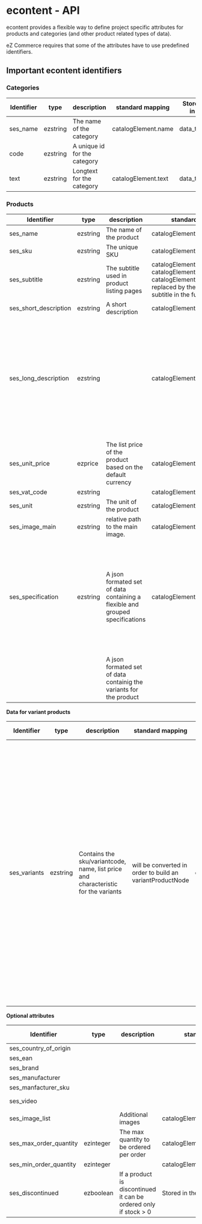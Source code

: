 # econtent - API

econtent provides a flexible way to define project specific attributes for products and categories (and other product related types of data).

eZ Commerce requires that some of the attributes have to use predefined identifiers.

## Important econtent identifiers

### Categories

|Identifier|type|description|standard mapping|Stored in|Example data|
|--- |--- |--- |--- |--- |--- |
|ses_name|ezstring|The name of the category|catalogElement.name|data_text|Kitchenware|
|code|ezstring|A unique id for the category|||01-0998|
|text|ezstring|Longtext for the category|catalogElement.text|data_text|Our famous kitchenware ...|

### Products

|Identifier|type|description|standard mapping|Stored in|Example data|
|--- |--- |--- |--- |--- |--- |
|ses_name|ezstring|The name of the product|catalogElement.name|data_text|Blender|
|ses_sku|ezstring|The unique SKU|catalogElement.sku|data_text|HR2095/92|
|ses_subtitle|ezstring|The subtitle used in product listing pages|catalogElement.text and catalogElement.subtitle</br>catalogElement.text will be replaced by the new attribute subtitle in the future|data_text|Philips Avance Collection HR2095/92 blender 2 L Tabletop blender Black 700 W|
|ses_short_description|ezstring|A short description|catalogElement.shortDescription|data_text|700 W, 2 L|
|ses_long_description|ezstring||catalogElement.longDescription|data_text|<b>Make perfect smoothies and crush ice instantly</b><br>- Unique off-center jar design to mix ingredients efficiently<br>- Powerful 700 W motor<br>- Max 2 L (with food 1.5 L) high quality glass jar<br>- ProBlend 6 star blade for blending and cutting effectively<br><b>Choose the exact speed you need</b><br>- Variable speed control<br>- One touch pulse and smoothie button<br><b>Ease of use</b><br>- Spatula for mixing ingredients easily<br><b>Easy to use and clean</b><br>- Easy cleaning with detachable blade<br>- All parts are dishwasher safe, except for the main unit|
|ses_unit_price|ezprice|The list price of the product based on the default currency|catalogElement.price|data_float|20,99|
|ses_vat_code|ezstring||catalogElement.vatCode|data_text||
|ses_unit|ezstring|The unit of the product|catalogElement.unit|data_text|PCS|
|ses_image_main|ezstring|relative path to the main image.|catalogElement.mainImage|data_text|img_19294139_high_1482454050_5917_19428.jpg|
|ses_specification|ezstring|A json formated set of data containing a flexible and grouped specifications|catalogElement.specifications|data_text|{"technic":[{"label":"Bowl capacity","value":"2 L"},{"label":"Pulse function","value":"Y"},{"label":"Type","value":"Tabletop blender"},{"label":"Removable bowl","value":"Y"},{"label":"Product colour","value":"Black"},{"label":"Cord storage","value":"Y"},{"label":"Cord length","value":"1 m"},{"label":"Easy to clean","value":"Y"},{"label":"Blending bowl material","value":"Glass"},{"label":"Housing material","value":"Polypropylene"},{"label":"Blade material","value":"Stainless steel"},{"label":"Power","value":"700 W"},{"label":"AC input voltage","value":"220 - 240 V"},{"label":"AC input frequency","value":"50 - 60 Hz"},{"label":"Power consumption (typical)","value":"700 W"}]}|
|||A json formated set of data containig the variants for the product||||

**Data for variant products**

| Identifier  | type |description     | standard mapping   | Stored in  | Example data    |
| -------- | -------- | ---------- | ------------------- | ---------- | ---- |
| ses\_variants | ezstring | Contains the sku/variantcode, name, list price and characteristic for the variants | will be converted in order to build an variantProductNode | data\_text | \[{"sku":{"label":"Sku","value":"0002"},"variantCode":{"label":"Variant Code","value":"D4142"},"description":{"label":"Description","value":"Bubble light bulb small"},"characteristicCode1":{"label":"small","value":"small"},"characteristicLabel1":{"label":"Color","value":"Color"},"characteristicCode2":{"label":"Silver","value":"Silver"},"characteristicLabel2":{"label":"","value":""},"priceNet":{"label":"Listprice net","value":"220"},"vatPercent":{"label":"VAT percent","value":""},"dataMap\_countryOfOrigin":{"label":"dataMap Country of Origin","value":""}},{"sku":{"label":"Sku","value":"0002"},"variantCode":{"label":"Variant Code","value":"D4143"},"description":{"label":"Description","value":"Bubble light bulb large"},"characteristicCode1":{"label":"large","value":"large"},"characteristicLabel1":{"label":"Size","value":"Size"},"characteristicCode2":{"label":"Silver","value":"Silver"},"characteristicLabel2":{"label":"Color","value":"Color"},"priceNet":{"label":"Listprice net","value":"220"},"vatPercent":{"label":"VAT percent","value":""},"dataMap\_countryOfOrigin":{"label":"dataMap Country of Origin","value":""}},{"sku":{"label":"Sku","value":"0002"},"variantCode":{"label":"Variant Code","value":"5532"},"description":{"label":"Description","value":"Alibaba Single Door Silver Refrigerator"},"characteristicCode1":{"label":30,"value":30},"characteristicLabel1":{"label":"Size","value":"Size"},"characteristicCode2":{"label":"White","value":"White"},"characteristicLabel2":{"label":"Color","value":"Color"},"priceNet":{"label":"Listprice net","value":"330"},"vatPercent":{"label":"VAT percent","value":""},"dataMap\_countryOfOrigin":{"label":"dataMap Country of Origin","value":""}}\] |

**Optional attributes**

|Identifier|type|description|standard mapping|Stored in|Example data|
|--- |--- |--- |--- |--- |--- |
|ses_country_of_origin||||data_text||
|ses_ean||||data_text|08710103626732|
|ses_brand||||data_text|Phillips|
|ses_manufacturer||||data_text|Phillips|
|ses_manfacturer_sku||||data_text||
|ses_video||||data_text|e.g. link to YouTube video|
|ses_image_list||Additional images|catalogElement.imageList|data_text||
|ses_max_order_quantity|ezinteger|The max quantity to be ordered per order|catalogElement.maxOrderQuantity|data_int|1000|
|ses_min_order_quantity|ezinteger||catalogElement.minOrderQuantity|data_int|1|
|ses_discontinued|ezboolean|If a product is discontinued it can be ordered only if stock > 0|Stored in the dataMap|data_int|0 or 1|
